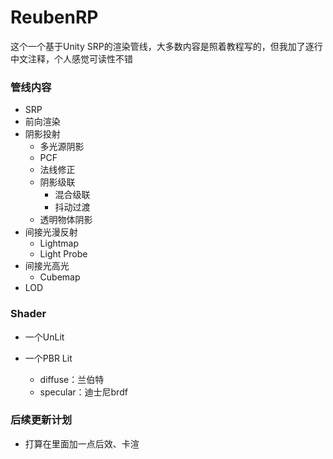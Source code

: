 # ReubenRP

这个一个基于Unity SRP的渲染管线，大多数内容是照着教程写的，但我加了逐行中文注释，个人感觉可读性不错

### 管线内容

- SRP
- 前向渲染
- 阴影投射
  - 多光源阴影
  - PCF
  - 法线修正
  - 阴影级联
    - 混合级联
    - 抖动过渡
  - 透明物体阴影
- 间接光漫反射
  - Lightmap
  - Light Probe
- 间接光高光
  - Cubemap
- LOD

### Shader

- 一个UnLit

- 一个PBR Lit
  - diffuse：兰伯特
  - specular：迪士尼brdf

### 后续更新计划

- 打算在里面加一点后效、卡渲
